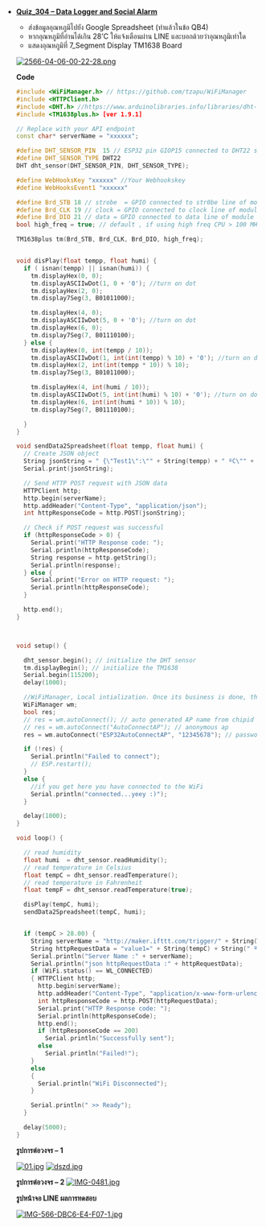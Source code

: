 * [__Quiz_304 – Data Logger and Social Alarm__](https://github.com/panupongKanin/Embedded_Systems-2565/tree/main/Module1-IOT%20(Part%203)/Quiz_304)

  * ส่งข้อมูลอุณหภูมิไปยัง Google Spreadsheet (ทำแล้วในข้อ QB4)
  * หากอุณหภูมิที่อ่านได้เกิน 28’C ให้แจ้งเตือนผ่าน LINE และบอกด้วยว่าอุณหภูมิเท่าใด
  * แสดงอุณหภูมิที่ 7_Segment Display TM1638 Board

  [![2566-04-06-00-22-28.png](https://i.postimg.cc/W1zHSXnk/2566-04-06-00-22-28.png)](https://postimg.cc/5Xcg25D4)

  __Code__

  ```C++
  #include <WiFiManager.h> // https://github.com/tzapu/WiFiManager
  #include <HTTPClient.h>
  #include <DHT.h> //https://www.arduinolibraries.info/libraries/dht-sensor-library
  #include <TM1638plus.h> [ver 1.9.1]

  // Replace with your API endpoint
  const char* serverName = "xxxxxx";

  #define DHT_SENSOR_PIN  15 // ESP32 pin GIOP15 connected to DHT22 sensor
  #define DHT_SENSOR_TYPE DHT22
  DHT dht_sensor(DHT_SENSOR_PIN, DHT_SENSOR_TYPE);

  #define WebHooksKey "xxxxxx" //Your Webhookskey
  #define WebHooksEvent1 "xxxxxx"

  #define Brd_STB 18 // strobe  = GPIO connected to str0be line of module
  #define Brd_CLK 19 // clock = GPIO connected to clock line of module
  #define Brd_DIO 21 // data = GPIO connected to data line of module
  bool high_freq = true; // default , if using high freq CPU > 100 MHz set to true

  TM1638plus tm(Brd_STB, Brd_CLK, Brd_DIO, high_freq);


  void disPlay(float tempp, float humi) {
    if ( isnan(tempp) || isnan(humi)) {
      tm.displayHex(0, 0);
      tm.displayASCIIwDot(1, 0 + '0'); //turn on dot
      tm.displayHex(2, 0);
      tm.display7Seg(3, B01011000);

      tm.displayHex(4, 0);
      tm.displayASCIIwDot(5, 0 + '0'); //turn on dot
      tm.displayHex(6, 0);
      tm.display7Seg(7, B01110100);
    } else {
      tm.displayHex(0, int(tempp / 10));
      tm.displayASCIIwDot(1, int(int(tempp) % 10) + '0'); //turn on dot
      tm.displayHex(2, int(int(tempp * 10)) % 10);
      tm.display7Seg(3, B01011000);

      tm.displayHex(4, int(humi / 10));
      tm.displayASCIIwDot(5, int(int(humi) % 10) + '0'); //turn on dot
      tm.displayHex(6, int(int(humi * 10)) % 10);
      tm.display7Seg(7, B01110100);

    }
  }

  void sendData2Spreadsheet(float tempp, float humi) {
    // Create JSON object
    String jsonString = " {\"Test1\":\"" + String(tempp) + " ºC\"" + ",\"Test2\":\"" + String(humi) + " %\"" + "}";
    Serial.print(jsonString);

    // Send HTTP POST request with JSON data
    HTTPClient http;
    http.begin(serverName);
    http.addHeader("Content-Type", "application/json");
    int httpResponseCode = http.POST(jsonString);

    // Check if POST request was successful
    if (httpResponseCode > 0) {
      Serial.print("HTTP Response code: ");
      Serial.println(httpResponseCode);
      String response = http.getString();
      Serial.println(response);
    } else {
      Serial.print("Error on HTTP request: ");
      Serial.println(httpResponseCode);
    }

    http.end();
  }



  void setup() {

    dht_sensor.begin(); // initialize the DHT sensor
    tm.displayBegin(); // initialize the TM1638
    Serial.begin(115200);
    delay(1000);

    //WiFiManager, Local intialization. Once its business is done, there is no need to keep it around
    WiFiManager wm;
    bool res;
    // res = wm.autoConnect(); // auto generated AP name from chipid
    // res = wm.autoConnect("AutoConnectAP"); // anonymous ap
    res = wm.autoConnect("ESP32AutoConnectAP", "12345678"); // password protected ap

    if (!res) {
      Serial.println("Failed to connect");
      // ESP.restart();
    }
    else {
      //if you get here you have connected to the WiFi
      Serial.println("connected...yeey :)");
    }

    delay(1000);
  }

  void loop() {

    // read humidity
    float humi  = dht_sensor.readHumidity();
    // read temperature in Celsius
    float tempC = dht_sensor.readTemperature();
    // read temperature in Fahrenheit
    float tempF = dht_sensor.readTemperature(true);

    disPlay(tempC, humi);
    sendData2Spreadsheet(tempC, humi);


    if (tempC > 28.00) {
      String serverName = "http://maker.ifttt.com/trigger/" + String(WebHooksEvent1) + "/with/key/" + String(WebHooksKey);
      String httpRequestData = "value1=" + String(tempC) + String(" ºC High Temperature");
      Serial.println("Server Name :" + serverName);
      Serial.println("json httpRequestData :" + httpRequestData);
      if (WiFi.status() == WL_CONNECTED)
      { HTTPClient http;
        http.begin(serverName);
        http.addHeader("Content-Type", "application/x-www-form-urlencoded");
        int httpResponseCode = http.POST(httpRequestData);
        Serial.print("HTTP Response code: ");
        Serial.println(httpResponseCode);
        http.end();
        if (httpResponseCode == 200)
          Serial.println("Successfully sent");
        else
          Serial.println("Failed!");
      }
      else
      {
        Serial.println("WiFi Disconnected");
      }

      Serial.println(" >> Ready");
    }

    delay(5000);
  }

  ```

  __รูปการต่อวงจร – 1__
  
  [![01.jpg](https://i.postimg.cc/Gm3yMhjs/01.jpg)](https://postimg.cc/pp7rrv42)
  [![dszd.jpg](https://i.postimg.cc/kgRjgckc/dszd.jpg)](https://postimg.cc/YvkNX12G)
  
  __รูปการต่อวงจร – 2__
  [![IMG-0481.jpg](https://i.postimg.cc/2yp19ch8/IMG-0481.jpg)](https://postimg.cc/r0JyK9fv)

    __รูปหน้าจอ LINE ผลการทดสอบ__

  [![IMG-566-DBC6-E4-F07-1.jpg](https://i.postimg.cc/G2gQB1Wg/IMG-566-DBC6-E4-F07-1.jpg)](https://postimg.cc/ph8873XK)
